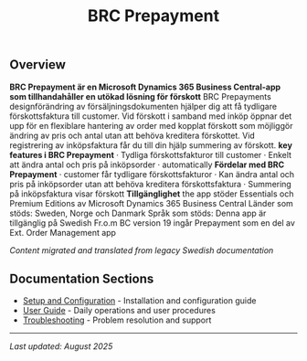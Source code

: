 ﻿---
title: "BRC Prepayment"
description: ""
categories: [Products]
tags: [business-central]
weight: 70
version: "24.0.0.0"
---

## Overview

**BRC Prepayment är en Microsoft Dynamics 365 Business Central-app som tillhandahåller en utökad lösning för förskott** BRC Prepayments designförändring av försäljningsdokumenten hjälper dig att få tydligare förskottsfaktura till customer. Vid förskott i samband med inköp öppnar det upp för en flexiblare hantering av order med kopplat förskott som möjliggör ändring av pris och antal utan att behöva kreditera förskottet. Vid registrering av inköpsfaktura får du till din hjälp summering av förskott. **key features i BRC Prepayment** · Tydliga förskottsfakturor till customer · Enkelt att ändra antal och pris på inköpsorder · automatically **Fördelar med BRC Prepayment** · customer får tydligare förskottsfakturor · Kan ändra antal och pris på inköpsorder utan att behöva kreditera förskottsfaktura · Summering på inköpsfaktura visar förskott **Tillgänglighet** the app stöder Essentials och Premium Editions av Microsoft Dynamics 365 Business Central Länder som stöds: Sweden, Norge och Danmark Språk som stöds: Denna app är tillgänglig på Swedish Fr.o.m BC version 19 ingår Prepayment som en del av Ext. Order Management app

*Content migrated and translated from legacy Swedish documentation*

## Documentation Sections

- [Setup and Configuration](setup/) - Installation and configuration guide
- [User Guide](user-guide/) - Daily operations and user procedures
- [Troubleshooting](solving/) - Problem resolution and support

---

*Last updated: August 2025*